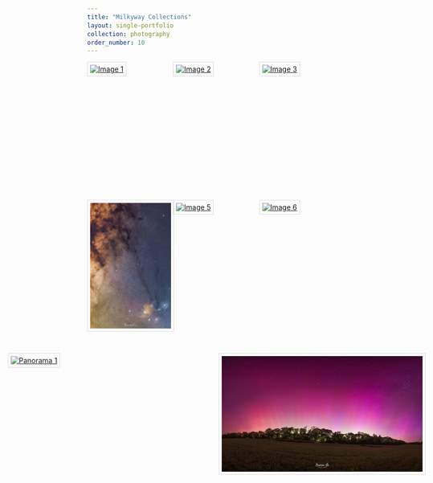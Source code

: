 ```yaml
---
title: "Milkyway Collections"
layout: single-portfolio
collection: photography
order_number: 10
---
```


<link href="https://cdn.jsdelivr.net/npm/lightbox2@2.11.3/dist/css/lightbox.min.css" rel="stylesheet">
<script src="https://cdn.jsdelivr.net/npm/lightbox2@2.11.3/dist/js/lightbox.min.js"></script>


<style>
  .image-grid {
    display: grid;
    grid-template-columns: repeat(3, 1fr);
    gap: 10px;
    justify-content: center;
    grid-auto-rows: 1fr;
  }
  .image-grid figure {
    margin: 0;
  }
  .image-grid img {
    width: 180px;
    height: 250px;
    padding: 5px;
    border: 1px solid #ddd;
    margin: auto;
  }
  .image-grid figcaption {
    text-align: center;
    font-size: 12px;
    color: #666;
    margin-top: 5px;
  }
  .copyright {
    text-align: center;
    font-size: 12px;
    color: #666;
    margin-top: 20px;
  }
</style>

<div class="image-grid">
  <figure>
    <a href="/images/photography/milkyway/m0.jpg" data-lightbox="milkyway"><img src="/images/photography/milkyway/m0.jpg" alt="Image 1"></a>
  </figure>
  <figure>
    <a href="/images/photography/milkyway/m1.jpg" data-lightbox="milkyway"><img src="/images/photography/milkyway/m1.jpg" alt="Image 2"></a>
  </figure>
  <figure>
    <a href="/images/photography/milkyway/m2.jpg" data-lightbox="milkyway"><img src="/images/photography/milkyway/m2.jpg" alt="Image 3"></a>
  </figure>
  <figure>
    <a href="/images/photography/milkyway/m3.jpg" data-lightbox="milkyway"><img src="/images/photography/milkyway/m3.jpg" alt="Image 4"></a>
  </figure>
  <figure>
    <a href="/images/photography/milkyway/m4.jpg" data-lightbox="milkyway"><img src="/images/photography/milkyway/m4.jpg" alt="Image 5"></a>
  </figure>
  <figure>
    <a href="/images/photography/milkyway/m5.jpg" data-lightbox="milkyway"><img src="/images/photography/milkyway/m5.jpg" alt="Image 6"></a>
  </figure>
</div>



<style>
  .panorama-grid {
    margin-top: 40px; /* Add a margin of 40px to create space */
    display: grid;
    grid-template-columns: repeat(2, 1fr); /* Create 2 columns */
    justify-content: center;
    gap: 20px;
  }
  .panorama {
    width: 400px; /* Adjust the width to fit your panorama images */
    height: 230px; /* Adjust the height to fit your panorama images */
  }
  .panorama img {
    width: 100%;
    height: 100%;
    object-fit: cover;
    padding: 5px;
    border: 1px solid #ddd;
  }
  .copyright {
    text-align: center;
    font-size: 12px;
    color: #666;
    margin-top: 20px;
  }
</style>

<div class="panorama-grid">
  <div class="panorama">
    <a href="/images/photography/milkyway/p1.jpg" data-lightbox="milkyway"><img src="/images/photography/milkyway/p1.jpg" alt="Panorama 1"></a>
  </div>
  <div class="panorama">
    <a href="/images/photography/milkyway/p2.jpg" data-lightbox="milkyway"><img src="/images/photography/milkyway/p2.jpg" alt="Panorama 2"></a>
  </div>
</div>

